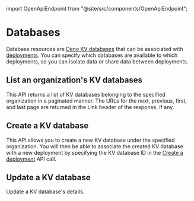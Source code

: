 import OpenApiEndpoint from "@site/src/components/OpenApiEndpoint";

# Databases

Database resources are [Deno KV databases](/kv/manual) that can be associated
with [deployments](./deployments.md). You can specify which databases are
available to which deployments, so you can isolate data or share data between
deployments.

## List an organization's KV databases

<OpenApiEndpoint path="/organizations/{organizationId}/databases" method="get">
  <p>
    This API returns a list of KV databases belonging to the specified organization in a paginated manner. The URLs for the next, previous, first, and last page are returned in the Link header of the response, if any.
  </p>
</OpenApiEndpoint>

<!-- deno-fmt-ignore-end -->

## Create a KV database

<!-- deno-fmt-ignore-start -->

<OpenApiEndpoint path="/organizations/{organizationId}/databases" method="post">
  <p>
    This API allows you to create a new KV database under the specified organization. 
    You will then be able to associate the created KV database with a new deployment by specifying the KV database ID in the 
    <a href="./deployments">Create a deployment</a> API call.
  </p>
</OpenApiEndpoint>

<!-- deno-fmt-ignore-end -->

## Update a KV database

<!-- deno-fmt-ignore-start -->

<OpenApiEndpoint path="/databases/{databaseId}" method="patch">
  <p>
    Update a KV database's details.
  </p>
</OpenApiEndpoint>

<!-- deno-fmt-ignore-end -->
